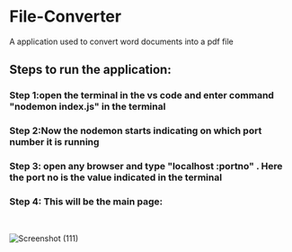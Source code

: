 # File-Converter
A application used to convert word documents into a pdf file 
## Steps to run the application:
### Step 1:open the terminal in the vs code and enter command "nodemon index.js" in the terminal
### Step 2:Now the nodemon starts indicating on which port number it is running 
### Step 3: open any browser and type "localhost :portno" . Here the port no is the value indicated in the terminal
### Step 4: This will be the main page:<br>
<br>



![Screenshot (111)](https://github.com/AkashkumarAK/File-Convertor/assets/83581531/5d6c74f1-5ab3-499f-8eb1-f44fbcac0c97)
